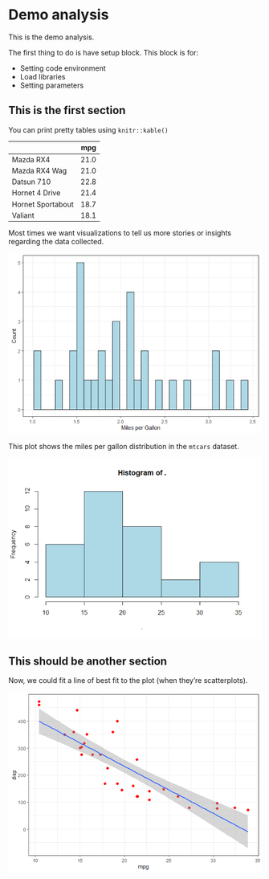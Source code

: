 Demo analysis
================

This is the demo analysis.

The first thing to do is have setup block. This block is for:

- Setting code environment
- Load libraries
- Setting parameters

## This is the first section

You can print pretty tables using `knitr::kable()`

|                   |  mpg |
|:------------------|-----:|
| Mazda RX4         | 21.0 |
| Mazda RX4 Wag     | 21.0 |
| Datsun 710        | 22.8 |
| Hornet 4 Drive    | 21.4 |
| Hornet Sportabout | 18.7 |
| Valiant           | 18.1 |

Most times we want visualizations to tell us more stories or insights
regarding the data collected.

![](demo_analysis_files/figure-gfm/mtcars-mpg-histgg-plot-1.png)<!-- -->

This plot shows the miles per gallon distribution in the `mtcars`
dataset.

![](demo_analysis_files/figure-gfm/mtcars-mpg-hist-baseR-plot-1.png)<!-- -->

## This should be another section

Now, we could fit a line of best fit to the plot (when they’re
scatterplots).

![](demo_analysis_files/figure-gfm/mtcars-mpg-disp-scatter-plot-1.png)<!-- -->
